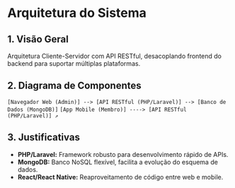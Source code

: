 # Arquitetura do Sistema

## 1. Visão Geral

Arquitetura Cliente-Servidor com API RESTful, desacoplando frontend do backend para suportar múltiplas plataformas.

## 2. Diagrama de Componentes

`[Navegador Web (Admin)] --> [API RESTful (PHP/Laravel)] --> [Banco de Dados (MongoDB)]`
`[App Mobile (Membro)] ----> [API RESTful (PHP/Laravel)] ↗`

## 3. Justificativas

- **PHP/Laravel:** Framework robusto para desenvolvimento rápido de APIs.
- **MongoDB:** Banco NoSQL flexível, facilita a evolução do esquema de dados.
- **React/React Native:** Reaproveitamento de código entre web e mobile.
